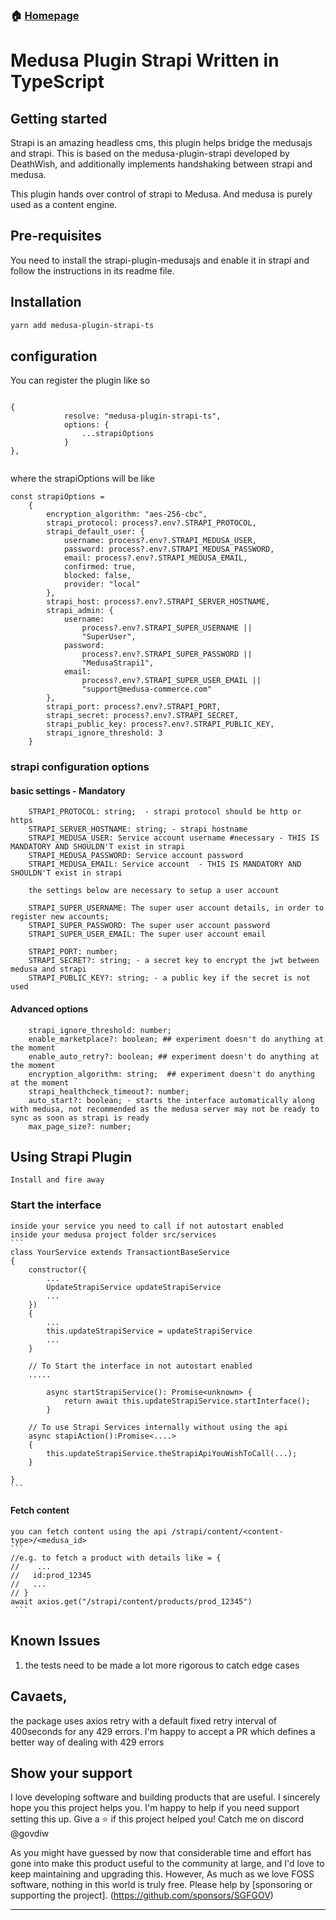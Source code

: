 ### 🏠 [Homepage](../../README.md)
# Medusa Plugin Strapi Written in TypeScript

## Getting started

Strapi is an amazing headless cms, this plugin helps bridge the medusajs and strapi. This is based on the medusa-plugin-strapi developed by DeathWish, and additionally implements handshaking between strapi and medusa. 

This plugin hands over control of strapi to Medusa. And medusa is purely used as a content engine. 

## Pre-requisites

You need to install the strapi-plugin-medusajs and enable it in strapi and follow the instructions in its readme file. 

## Installation

```bash
yarn add medusa-plugin-strapi-ts
```
## configuration


You can register the plugin like so
```

{
            resolve: "medusa-plugin-strapi-ts",
            options: {
                ...strapiOptions
            }
},


```

where the strapiOptions will be like 

```
const strapiOptions = 
    {
        encryption_algorithm: "aes-256-cbc",
        strapi_protocol: process?.env?.STRAPI_PROTOCOL,
        strapi_default_user: {
            username: process?.env?.STRAPI_MEDUSA_USER,
            password: process?.env?.STRAPI_MEDUSA_PASSWORD,
            email: process?.env?.STRAPI_MEDUSA_EMAIL,
            confirmed: true,
            blocked: false,
            provider: "local"
        },
        strapi_host: process?.env?.STRAPI_SERVER_HOSTNAME,
        strapi_admin: {
            username:
                process?.env?.STRAPI_SUPER_USERNAME ||
                "SuperUser",
            password:
                process?.env?.STRAPI_SUPER_PASSWORD ||
                "MedusaStrapi1",
            email:
                process?.env?.STRAPI_SUPER_USER_EMAIL ||
                "support@medusa-commerce.com"
        },
        strapi_port: process?.env?.STRAPI_PORT,
        strapi_secret: process?.env?.STRAPI_SECRET,
        strapi_public_key: process?.env?.STRAPI_PUBLIC_KEY,
        strapi_ignore_threshold: 3
    }

```
### strapi configuration  options

#### basic settings - Mandatory
        STRAPI_PROTOCOL: string;  - strapi protocol should be http or https
        STRAPI_SERVER_HOSTNAME: string; - strapi hostname
        STRAPI_MEDUSA_USER: Service account username #necessary - THIS IS MANDATORY AND SHOULDN'T exist in strapi
        STRAPI_MEDUSA_PASSWORD: Service account password
        STRAPI_MEDUSA_EMAIL: Service account  - THIS IS MANDATORY AND SHOULDN'T exist in strapi

        the settings below are necessary to setup a user account

        STRAPI_SUPER_USERNAME: The super user account details, in order to register new accounts;
        STRAPI_SUPER_PASSWORD: The super user account password
        STRAPI_SUPER_USER_EMAIL: The super user account email 

        STRAPI_PORT: number;
        STRAPI_SECRET?: string; - a secret key to encrypt the jwt between medusa and strapi
        STRAPI_PUBLIC_KEY?: string; - a public key if the secret is not used

#### Advanced options	
        strapi_ignore_threshold: number; 
        enable_marketplace?: boolean; ## experiment doesn't do anything at the moment
        enable_auto_retry?: boolean; ## experiment doesn't do anything at the moment
        encryption_algorithm: string;  ## experiment doesn't do anything at the moment
        strapi_healthcheck_timeout?: number;
        auto_start?: boolean; - starts the interface automatically along with medusa, not recommended as the medusa server may not be ready to sync as soon as strapi is ready
        max_page_size?: number;


## Using Strapi Plugin

    Install and fire away

### Start the interface
 
    inside your service you need to call if not autostart enabled
    inside your medusa project folder src/services
    ```
    class YourService extends TransactiontBaseService
    {
        constructor({
            ...
            UpdateStrapiService updateStrapiService
            ...
        })
        {
            ...
            this.updateStrapiService = updateStrapiService
            ...
        }

        // To Start the interface in not autostart enabled
        .....

            async startStrapiService(): Promise<unknown> {
                return await this.updateStrapiService.startInterface();
            }

        // To use Strapi Services internally without using the api
        async stapiAction():Promise<....>
        {
            this.updateStrapiService.theStrapiApiYouWishToCall(...);
        }

    }   
    ```

   
#### Fetch content
    you can fetch content using the api /strapi/content/<content-type>/<medusa_id>
    ```
    //e.g. to fetch a product with details like = {
    //    ...
    //   id:prod_12345
    //   ...
    // }
    await axios.get("/strapi/content/products/prod_12345")
     ```
## Known Issues

1. the tests need to be made a lot more rigorous to catch edge cases

## Cavaets,

the package uses axios retry with a default fixed retry interval of 400seconds for any 429 errors. I'm happy to accept a PR which defines a better way of dealing with 429 errors



## Show your support

I love developing software and building products that are useful. 
I sincerely hope you this project helps you. I'm happy to help if you need support setting this up. 
Give a ⭐️ if this project helped you! Catch me on discord @govdiw

As you might have guessed by now that considerable time and effort has gone into make this product useful to the community at large, and I'd love to keep maintaining and upgrading this. However, As much as we love FOSS software, nothing in this world is truly free. Please help by [sponsoring or supporting the project]. (https://github.com/sponsors/SGFGOV)

***
